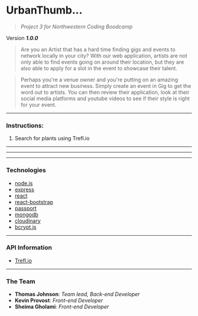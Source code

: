 # UrbanThumb... 
>*Project 3 for Northwestern Coding Boodcamp*

Version ***1.0.0***

>Are you an Artist that has a hard time finding gigs and events to network locally in your city? With our web application, artists are not only able to find events going on around their location, but they are also able to apply for a slot in the event to showcase their talent. 

>Perhaps you're a venue owner and you're putting on an amazing event to attract new business. Simply create an event in Gig to get the word out to artists. You can then review their application, look at their social media platforms and youtube videos to see if their style is right for your event. 
---
### Instructions:
1. Search for plants using Trefl.io

---
---
---

### Technologies 
- [node.js](https://nodejs.org/en/)
- [express](https://www.npmjs.com/package/express)
- [react](https://www.reactjs.org) 
- [react-bootstrap](https://www.npmjs.com/package/react-bootstrap)
- [passport](https://www.npmjs.com/package/passport)
- [mongodb](https://www.mysql.com/) 
- [cloudinary](https://www.npmjs.com/package/cloudinary)
- [bcrypt.js](https://www.npmjs.com/package/bcrypt)
---

### API Information

- [Trefl.io](https://developers.google.com/maps/documentation/)
---

### The Team 
- __Thomas Johnson__: *Team lead, Back-end Developer*
- __Kevin Provost__: *Front-end Developer* 
- __Sheima Gholami__: *Front-end Developer*
